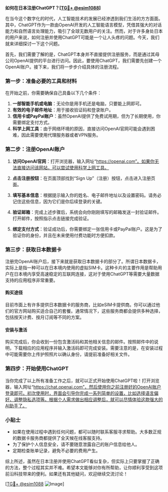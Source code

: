 **如何在日本注册ChatGPT？[[TG💪+ @esim1088](https://t.me/s/esim1088)]**

在当今这个数字化的时代，人工智能技术的发展已经渗透到我们生活的方方面面。其中，ChatGPT作为一款由OpenAI开发的人工智能语言模型，凭借其强大的对话能力和自然语言处理能力，吸引了全球无数用户的关注。然而，对于许多身处日本的用户来说，如何注册并使用ChatGPT可能是一个让人头疼的问题。今天，我们就来详细探讨一下这个问题。

首先，我们需要了解的是，ChatGPT本身并不直接提供注册服务，而是通过其母公司OpenAI提供的平台进行访问。因此，要使用ChatGPT，我们需要先创建一个OpenAI账户。接下来，我们将一步步介绍具体的注册流程。

### 第一步：准备必要的工具和材料

在开始之前，你需要确保自己具备以下几个条件：

1. **一部智能手机或电脑**：无论你是用手机还是电脑，只要能上网即可。
2. **有效的电子邮件地址**：用于接收验证码和登录账户。
3. **信用卡或PayPal账户**：虽然OpenAI提供了免费试用期，但为了长期使用，你需要绑定支付方式。
4. **科学上网工具**：由于网络环境的原因，直接访问OpenAI官网可能会遇到困难，因此需要使用代理服务器或者VPN服务。

### 第二步：注册OpenAI账户

1. **访问OpenAI官网**：打开浏览器，输入网址“https://openai.com”。如果你无法直接访问该网站，可以尝试使用科学上网工具。
   
2. **点击注册按钮**：在页面顶部找到“Sign Up”（注册）按钮，点击进入注册页面。

3. **填写基本信息**：根据提示输入你的姓名、电子邮件地址以及设置密码。请务必记住这些信息，因为它们是你后续登录的关键。

4. **验证邮箱**：完成上述步骤后，系统会向你刚刚填写的邮箱发送一封验证邮件。打开邮件，按照指示点击链接完成验证。

5. **绑定支付方式**：验证成功后，你需要绑定一张信用卡或PayPal账户。这是为了验证你的身份，并且在未来使用付费功能时方便扣款。

### 第三步：获取日本数据卡

注册完OpenAI账户后，接下来就是获取日本数据卡的部分了。所谓日本数据卡，实际上是指一种可以在日本境内使用的虚拟SIM卡。这种卡片的主要作用是帮助用户在日本境内享受高速稳定的互联网连接，这对于使用ChatGPT等需要大量数据支持的应用程序非常重要。

#### 购买途径

目前市面上有许多提供日本数据卡的服务商，比如eSIM卡提供商。你可以通过他们的官方网站购买适合自己的套餐。通常情况下，这些服务商都会提供多种选择，包括按天计费、按月订阅等不同的方案。

#### 安装与激活

购买完成后，你会收到一份包含激活码和其他相关信息的邮件。按照邮件中的说明，下载相应的应用程序并输入激活码即可完成安装。需要注意的是，在安装过程中可能需要你上传护照照片以确认身份，请提前准备好相关文件。

### 第四步：开始使用ChatGPT

当你完成了以上所有准备工作之后，就可以正式开始使用ChatGPT啦！打开浏览器，输入网址“https://chat.openai.com”，然后使用你之前注册好的OpenAI账户登录即可。初次使用时，界面会引导你完成一系列简单的设置，比如选择语言偏好、调整隐私选项等。根据个人需求做出相应调整后，就可以尽情体验这款强大的AI助手了。

### 小贴士

- 如果在使用过程中遇到任何问题，都可以随时联系客服寻求帮助。大多数正规的数据卡服务商都提供了全天候在线客服支持。
- 为了保护个人信息安全，请不要随意泄露自己的账户信息给他人。
- 定期检查账单记录，避免不必要的费用产生。

综上所述，虽然在日本注册并使用ChatGPT看似复杂，但实际上只要掌握了正确的方法，整个过程其实并不难。希望本文能够对你有所帮助，让你顺利享受到这项前沿科技带来的便利。如果还有其他疑问，欢迎继续交流讨论！

[[TG💪+ @esim1088](https://t.me/s/esim1088) ![Image](https://i.postimg.cc/4NQfJmqS/Snipaste-2025-05-13-00-14-12.png)]
